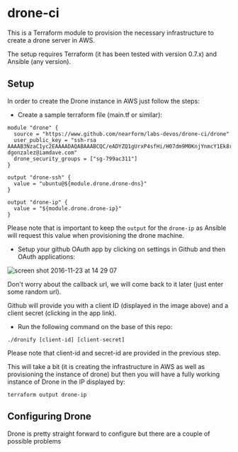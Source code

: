 # drone-ci

This is a Terraform module to provision the necessary infrastructure to create a drone
server in AWS.

The setup requires Terraform (it has been tested with version 0.7.x) and Ansible (any version).

## Setup

In order to create the Drone instance in AWS just follow the steps:

- Create a sample terraform file (main.tf or similar):

```
module "drone" {
  source = "https://www.github.com/nearform/labs-devos/drone-ci/drone"
  user_public_key = "ssh-rsa AAAAB3NzaC1yc2EAAAADAQABAAABCQC/eADYZQ1gUrxP4sfHi/H07dm9M0KnjYnmcY1Ek8rrPzR1gCEsC+JThZC446AdKHbsNHOIlo+XL5yNYwHKRwKgtnE0uGQi/yJNQvxQpE1fqp/cCRQxoJZ34DJkO0HJAtq4miU/dMLTsmLSDR6VOB10SDF7kwMxpSveOrBBMe0dj/MgtlnQSJJBSpb/rfwCq0EWTmajcgx21F8/msBak/isPPYSi6IlKMwgSTbV4xjDsTcjww0BpyiWoUCw2CE9fDeZw5PdHqWXo895ENVtcHf9FdM8JoZks8mHLEnu5B813Ez+nWS9eJjwWmZq5LmIyVHJCrEohUcS8hX/qWErEfDX dgonzalez@iamdave.com"
  drone_security_groups = ["sg-799ac311"]
}

output "drone-ssh" {
  value = "ubuntu@${module.drone.drone-dns}"
}

output "drone-ip" {
  value = "${module.drone.drone-ip}"
}
```

Please note that is important to keep the `output` for the `drone-ip` as Ansible will
request this value when provisioning the drone machine.

- Setup your github OAuth app by clicking on settings in Github and then OAuth applications:

![screen shot 2016-11-23 at 14 29 07](https://cloud.githubusercontent.com/assets/123962/20565374/39261bd0-b189-11e6-80c3-c863fab41be9.png)

Don't worry about the callback url, we will come back to it later (just enter some random url).

Github will provide you with a client ID (displayed in the image above) and a client secret (clicking in the app link).

- Run the following command on the base of this repo:
```
./dronify [client-id] [client-secret]
```
Please note that client-id and secret-id are provided in the previous step.

This will take a bit (it is creating the infrastructure in AWS as well as provisioning the instance of drone) but then you will have a fully working instance of Drone in the IP displayed by:

```
terraform output drone-ip
```

## Configuring Drone

Drone is pretty straight forward to configure but there are a couple of possible problems
